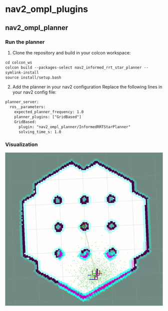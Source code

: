 # nav2_ompl_plugins
## nav2_ompl_planner
### Run the planner
1. Clone the repository and build in your colcon workspace:
````
cd colcon_ws
colcon build --packages-select nav2_informed_rrt_star_planner --symlink-install
source install/setup.bash
````

2. Add the planner in your nav2 configuration
Replace the following lines in your nav2 config file:
````
planner_server:
  ros__parameters:
    expected_planner_frequency: 1.0
    planner_plugins: ["GridBased"]
    GridBased:
      plugin: "nav2_ompl_planner/InformedRRTStarPlanner"
      solving_time_s: 1.0
````

### Visualization
<p align="center">
<img src="informed_rrt_star_planner.gif"/>
</p>
